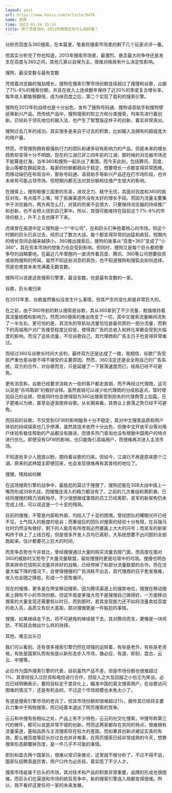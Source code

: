 ```yaml
---
layout: post
url: https://www.huxiu.com/article/9476
name: 郭昂
time: 2013-01-24 15:14
title: 除了百度360，2013的搜索还有什么戏好唱？
---
```

分析完百度与360搜索，在本篇里，笔者将搜索市场里的剩下几个玩家点评一番。

但其实分析完了你也知道，2013年搜索市场里，最激烈、悬念最大的争夺还是发生在百度与360之间，其他几家以自保为主，很难对格局有什么决定性影响。

搜狗，最没变数与最有变数

凭借着浏览器的强劲增长，搜狗在搜索引擎市场份额连续超过了搜搜和谷歌，占据了7%-8%的搜索份额。并且在收入上连续数年保持了近30%的季度复合增长率，每年收入都能够翻倍，成为继百度之后，第二个实现了盈利的搜索引擎。

搜狗在2012年的战绩也是十分出色，发布了搜狗号码通、搜狗语音助手和搜狗壁纸等新兴产品。而传统产品中，搜狗搜索的知立方和分类搜索，均率先进行着创新。已经处于领先地位的输入法，也产生了智慧版这样子的创新，着实非常突出。

搜狗过去几年的成功，其实很多是来自于过去的积累，比如输入法拥有的超级庞大的用户量。

然而，尽管搜狗拥有极强执行力的团队和诸多较有影响力的产品，但是未来的增长趋势却变得十分不明朗。现在的江湖已非三四年前的江湖，那时候的浏览器市场还不能算是红海，当年360和搜狗一起杀出了重围。而今天此刻，包括腾讯、百度、金山等都在群起突击，每家的份额都趋向于稳定，想要增长一点都变得异常困难。而移动端仍在布局当中，那些号码通、语音助手等新兴产品还在打市场阶段，也许未来有可能占领市场，但短期内都无法对其份额和估值产生很大的影响。

在搜索上，搜狗极像三国里的东吴，进攻乏力、稳守无忧。其面对百度和360的疯狂对攻，有点插不上嘴，除了拓展渠道外没有太好的增长手段。而因为流量主要集中于浏览器内，两方再怎么打，对其的伤害不会很大，只要保持浏览器的持续推广和创新，也不会把火烧到自己家中。所以，其很可能维持在目前这个7%-8%的市场份额上，升不上去也降不下来。

虎嗅曾在报道中定义搜狗是一个“中公司”，在和巨头们争抢着核心的市场。但这个时期的巨头已非过去，经历过了数次大战，每个都变得异常的凶猛和疯狂，短期内的增长空间会越来越狭小。360推出搜索后，搜狗的故事从“百度+360”变成了“小360”，其在资本市场的想象力也会受到影响。但同时，搜狗又是每个巨头都想要争夺的战略要地，在最近几年里圈内一直流传着百度、腾讯、360等公司想要投资或收购搜狗的传闻，虽然不知这些消息的真伪，也不知道搜狗和搜狐会如何选择，但是也使其未来充满着无数变数。

搜狗可以说是这些搜索引擎里，最没变数，也是最有变数的一家。

谷歌，巨头难归来

在2012年里，谷歌虽然看似没发生什么事情，但其产生的变化却是非常巨大的。

在之前，由于360导航的默认搜索是谷歌，其从360拿到了不少流量，勉强维持着其流量规模和影响力。然而360搜索的推出改变了一切，其中文搜索流量瞬间流失了一半左右。更可怕的是，其流失的导航站流量恰恰是最优质的一部分流量，而剩下的高端用户对广告接受程度比较低，使得其广告的总收入和转化率都会受到大幅度的影响。而没了这些流量，不仅谷歌自己，其代理商和广告主日子也变得异常难过。

而经过360与谷歌长时间大谈判，最终双方还是达成了一致，我相信，谷歌广告受损严重也是谷歌不得不接受的主要原因。然而，360注定还是会全用自己的广告系统，双方的合作，对谷歌而言，只是延缓了一下衰落速度而已，结局已经不可避免。

更有消息称，谷歌已经要求消耗大一些的客户都走直销，而不再经过代理商，这可以说是“杀鸡取卵”的极好诠释。虽然直销可以减少给代理商的分成和返点，暂时增加自己的业绩，但是同时也会使得因为360出搜索受到损失的代理商雪上加霜，日子更难以为继，甚至会逐渐放弃谷歌。从长期来看，其商业上衰落之势已经不可避免。

而目前的谷歌，不仅受到GFW的影响服务十分不稳定，其对中文搜索品质和用户体验的持续探索也几乎停滞，虽然其技术依然十分出色，但像中文开放平台等对用户体验有极佳帮助的产品都没有跟进，而很多热门查询也没有根据中国用户的特点进行优化。即使没有GFW的影响，也只能吸引高端用户，而很难再次进入主流市场。

不知道有多少人翘首以盼，期待着谷歌的归来。但如今，江湖已不再是原来那个江湖。原来的武林盟主即使回来，也会发现很难再有其曾经的地位了。

搜搜，残局如何解

在这场搜索引擎的战争中，最尴尬的莫过于搜搜了，搜狗还能在3SB大战中插上一嘴而形成3SB大战，而搜搜连进入的精力都没有了。之前的几次重组和离职潮，已经将搜搜的精力消耗殆尽，不少很想做成事情的员工已经离职，吴军的新架构仍未完成上线，可以说这是一个十足的残局。

目前的搜搜，不管是内部和外部，均陷入了十足的困境。曾经团队的耀眼光环已经不见，士气陷入的极度的低谷；而重组后的团队对搜索的经验十分有限，在兵强马壮时仍然没有做好，剩下的人能否有所改观必然要画上大大的问号；而吴军的新架构终于排上了上线日程，但是很多开发人员均已离职，大系统想要不出问题的全部跑起来，估计都要花上巨大的时间。

而竞争态势也今非昔比，曾经搜搜通过大量的购买流量去撑门面，而百度在面对360的威胁时又抢夺了大量流量联盟，留给搜搜的更是垃圾中的垃圾。搜搜也明白原来拼命花钱购买流量并非好的战略，已经停掉了和部分流量联盟的合作。而在流量大幅下降的情况下，会使得搜搜的广告消耗不出去，其代理商的日子愈发艰难，收入也会随之降低，形成一个恶性循环。

现在的搜搜，更多是在押宝移动搜索，因为腾讯渠道上的强势地位，搜搜在移动搜索上拥有不小的市场份额，但这毕竟是爹强大而不是搜搜自己做得好。一方面移动搜索的大量变现还需要假以时日，而到那时，若其变现能力还不如将流量卖给百度的收入高，品质又有巨大差距，那对搜搜更是一件尴尬的事情。

搜搜，如果继续走下去，将不可避免的继续赔下去，其对腾讯而言，更像是一块鸡肋，不知其会做出什么样的抉择。

其他，难见出头日

我们可以看到，还有很多搜索引擎仍然在顽强的运转着，有些是老外，有些是老资格，有些是国家队而有些是以新形态步入市场，像必应、有道、即刻、盘古、云云、中搜等。

必应作为国外搜索引擎的代表，目前虽然产品不差，但是市场份额也很难超过1%。其曾经投入过巨资和电信进行合作，但投入之大及回报之小也沦为笑谈。必应已经明确表示，要将目标定于差异化上，瞄准中国的英文搜索用户。在谷歌访问困难的情况下，还是有机会的，不过这个市场规模也未免太小了。

有道是搜索引擎市场的老兵了，但其市场份额却很难超过1%，据传其已经将主要兵力集中于购物搜索，而已经基本退出了网页搜索的竞争。

云云和中搜有些相似之处，产品上有不少特色，云云的社交化搜索，中搜号称第三代的微件，都可以说是非常不错的创新。然而这两家都存在共同的特点，很难拥有流量渠道，基础品质与主流搜索存在较大的差距。而如果其创新点被证实真的有效，那么被百度等巨头抄过去也并非难事，在网页搜索已经非常成熟的今天，想靠搜索形态颠覆掉百度，是一件几乎不可能的事情。

即刻和盘古两个国家队，很难以常识来推论，这里就不做分析了。不过不得不说，国家队招聘真是厉害，用户口作为必杀技，着实揽了不少人才。

搜索市场是属于巨头的市场，其对技术和产品的积累非常重要，品牌的形成也很困难。而巨头们在渠道和市场的疯狂竞争中，新的搜索引擎连入局都变得很难。所以，我不看好这里任何一家的未来发展。

